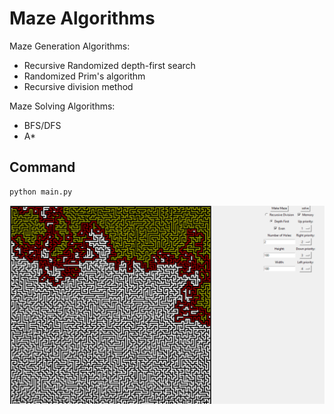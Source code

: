 # Maze Algorithms 
Maze Generation Algorithms:
- Recursive Randomized depth-first search
- Randomized Prim's algorithm
- Recursive division method

Maze Solving Algorithms:
- BFS/DFS
- A*

## Command
```sh
python main.py
```
![](Capture.PNG)
